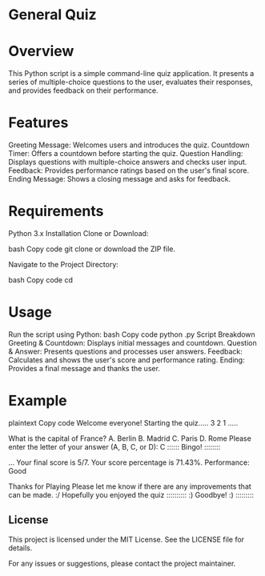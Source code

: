 # General Quiz


# Overview
This Python script is a simple command-line quiz application. It presents a series of multiple-choice questions to the user, evaluates their responses, and provides feedback on their performance.

# Features

Greeting Message: Welcomes users and introduces the quiz.
Countdown Timer: Offers a countdown before starting the quiz.
Question Handling: Displays questions with multiple-choice answers and checks user input.
Feedback: Provides performance ratings based on the user's final score.
Ending Message: Shows a closing message and asks for feedback.



# Requirements
Python 3.x
Installation
Clone or Download:



bash
Copy code
git clone <repository-url>
or download the ZIP file.

Navigate to the Project Directory:




bash
Copy code
cd <project-directory>



# Usage
Run the script using Python:
bash
Copy code
python <filename>.py
Script Breakdown
Greeting & Countdown: Displays initial messages and countdown.
Question & Answer: Presents questions and processes user answers.
Feedback: Calculates and shows the user's score and performance rating.
Ending: Provides a final message and thanks the user.

# Example
plaintext
Copy code
Welcome everyone!
Starting the quiz.....
3
2
1
.....

What is the capital of France?
A. Berlin
B. Madrid
C. Paris
D. Rome
Please enter the letter of your answer (A, B, C, or D): C
 ::::::  Bingo! ::::::::  

...
Your final score is 5/7.
Your score percentage is 71.43%.
Performance: Good

Thanks for Playing
Please let me know if there are any improvements that can be made. :/ 
Hopefully you enjoyed the quiz 
      ::::::::::      :) Goodbye! :)     :::::::::       
      
## License
This project is licensed under the MIT License. See the LICENSE file for details.

For any issues or suggestions, please contact the project maintainer.
